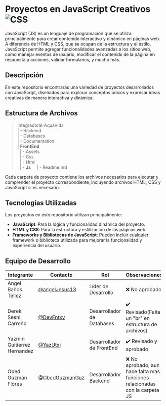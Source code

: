 # Proyectos en JavaScript Creativos ![CSS]( https://img.shields.io/badge/JavaScript-323330?style=for-the-badge&logo=javascript&logoColor=F7DF1E)

JavaScript (JS) es un lenguaje de programación que se utiliza principalmente para crear contenido interactivo y dinámico en páginas web. A diferencia de HTML y CSS, que se ocupan de la estructura y el estilo, JavaScript permite agregar funcionalidades avanzadas a los sitios web, como manejar eventos de usuario, modificar el contenido de la página en respuesta a acciones, validar formularios, y mucho más.

## Descripción

En este repositorio encontrarás una variedad de proyectos desarrollados con JavaScript, diseñados para explorar conceptos únicos y expresar ideas creativas de manera interactiva y dinámica.

## Estructura de Archivos

> IntegradoraI-AquaVida<br>
> | - Backend <br> 
> | - Databases<br>
> | - Documentation<br>
>| **FrontEnd** <br>
>&nbsp;&nbsp;| - Assets <br>
>&nbsp;&nbsp;| - Css <br>
>&nbsp;&nbsp;| - Html <br>
>&nbsp;&nbsp;| - **Js**
>&nbsp;&nbsp;&nbsp;&nbsp;| - Readme.md<br>

Cada carpeta de proyecto contiene los archivos necesarios para ejecutar y comprender el proyecto correspondiente, incluyendo archivos HTML, CSS y JavaScript si es necesario.

## Tecnologías Utilizadas

Los proyectos en este repositorio utilizan principalmente:

- **JavaScript**: Para la lógica y funcionalidad dinámica del proyecto.
- **HTML y CSS**: Para la estructura y estilización de las páginas web.
- **Frameworks y Bibliotecas de JavaScript**: Pueden incluir cualquier framework o biblioteca utilizada para mejorar la funcionalidad y experiencia del usuario.
## Equipo de Desarrollo

|Integrante|Contacto|Rol|Observaciones|
|------------|--------|---|---|
|Angel Baños Tellez|[@angelJesus13](https://github.com/angelJesus13)|Líder de Desarrollo|❌ No aprobado|
|Derek Sesni Carreño|[@DevFntxy](https://github.com/DevFntxy)|Desarrollador de Databases| ✔️  Revisado(Falta un "br" en estructura de archivos)|
|Yazmin Guitierrez Hernandez|[@YazUtxj](https://github.com/YazUtxj)|Desarrollador de FrontEnd|✔️  Revisado y aprobado||
|Obed Guzman Flores|[@ObedGuzmanGuz](https://github.com/ObedGuzmanGuz)|Desarrollador Backend|❌ No aprobado, aun hace falta mas funciones relacionadas con la carpeta JS|
